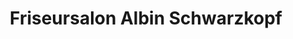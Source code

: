 ---
title: "Friseursalon Albin Schwarzkopf"
url: /naarn-im-machland/friseursalon-albin-schwarzkopf/
shop: Friseur
---